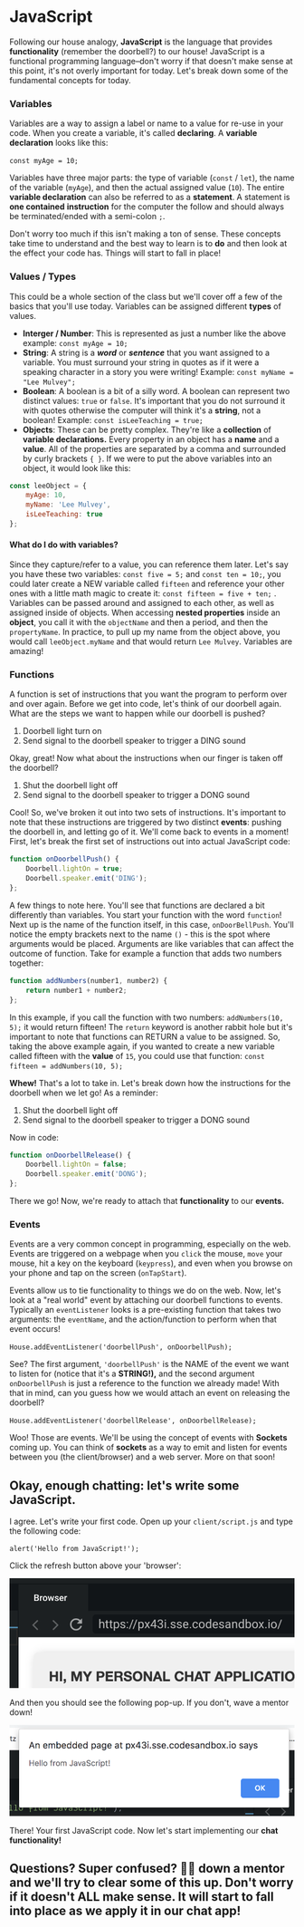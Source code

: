 # JavaScript

Following our house analogy, **JavaScript** is the language that provides **functionality** \(remember the doorbell?\) to our house! JavaScript is a functional programming language–don't worry if that doesn't make sense at this point, it's not overly important for today. Let's break down some of the fundamental concepts for today.

### Variables

Variables are a way to assign a label or name to a value for re-use in your code. When you create a variable, it's called **declaring**. A **variable declaration** looks like this:

`const myAge = 10;`

Variables have three major parts: the type of variable \(`const` / `let`\), the name of the variable \(`myAge`\), and then the actual assigned value \(`10`\).  The entire **variable declaration** can also be referred to as a **statement**. A statement is **one contained** **instruction** for the computer the follow and should always be terminated/ended with a semi-colon `;`.

Don't worry too much if this isn't making a ton of sense. These concepts take time to understand and the best way to learn is to **do** and then look at the effect your code has. Things will start to fall in place!

### Values / Types

This could be a whole section of the class but we'll cover off a few of the basics that you'll use today. Variables can be assigned different **types** of values. 

* **Interger / Number**: This is represented as just a number like the above example: `const myAge = 10;`
* **String**: A string is a _**word**_ or _**sentence**_ that you want assigned to a variable. You must surround your string in quotes as if it were a speaking character in a story you were writing! Example: `const myName = "Lee Mulvey";`
* **Boolean**: A boolean is a bit of a silly word. A boolean can represent two distinct values: `true` or `false`. It's important that you do not surround it with quotes otherwise the computer will think it's a **string**, not a boolean! Example: `const isLeeTeaching = true;`
* **Objects**: These can be pretty complex. They're like a **collection** of **variable declarations.** Every property in an object has a **name** and a **value**. All of the properties are separated by a comma and surrounded by curly brackets `{ }`. If we were to put the above variables into an object, it would look like this: 

```javascript
const leeObject = {
    myAge: 10,
    myName: 'Lee Mulvey',
    isLeeTeaching: true
};
```

#### What do I do with variables?

Since they capture/refer to a value, you can reference them later. Let's say you have these two variables: `const five = 5;` and `const ten = 10;`, you could later create a NEW variable called `fifteen` and reference your other ones with a little math magic to create it: `const fifteen = five + ten;` . Variables can be passed around and assigned to each other, as well as assigned inside of objects. When accessing **nested properties** inside an **object**, you call it with the `objectName` and then a period, and then the `propertyName`. In practice, to pull up my name from the object above, you would call `leeObject.myName` and that would return `Lee Mulvey`. Variables are amazing!

### Functions

A function is set of instructions that you want the program to perform over and over again. Before we get into code, let's think of our doorbell again. What are the steps we want to happen while our doorbell is pushed?

1. Doorbell light turn on
2. Send signal to the doorbell speaker to trigger a DING sound

Okay, great! Now what about the instructions when our finger is taken off the doorbell?

1. Shut the doorbell light off
2. Send signal to the doorbell speaker to trigger a DONG sound

Cool! So, we've broken it out into two sets of instructions. It's important to note that these instructions are triggered by two distinct **events**: pushing the doorbell in, and letting go of it. We'll come back to events in a moment! First, let's break the first set of instructions out into actual JavaScript code:

```javascript
function onDoorbellPush() {
    Doorbell.lightOn = true;
    Doorbell.speaker.emit('DING');
};
```

A few things to note here. You'll see that functions are declared a bit differently than variables. You start your function with the word `function`! Next up is the name of the function itself, in this case, `onDoorBellPush`. You'll notice the empty brackets next to the name `()` - this is the spot where arguments would be placed. Arguments are like variables that can affect the outcome of function. Take for example a function that adds two numbers together:

```javascript
function addNumbers(number1, number2) {
    return number1 + number2;
};
```

In this example, if you call the function with two numbers: `addNumbers(10, 5);` it would return fifteen! The `return` keyword is another rabbit hole but it's important to note that functions can RETURN a value to be assigned. So, taking the above example again, if you wanted to create a new variable called fifteen with the **value** of `15`, you could use that function: `const fifteen = addNumbers(10, 5);`

**Whew!** That's a lot to take in. Let's break down how the instructions for the doorbell when we let go! As a reminder:

1. Shut the doorbell light off
2. Send signal to the doorbell speaker to trigger a DONG sound

Now in code:

```javascript
function onDoorbellRelease() {
    Doorbell.lightOn = false;
    Doorbell.speaker.emit('DONG');
};
```

There we go! Now, we're ready to attach that **functionality** to our **events.**

### **Events**

Events are a very common concept in programming, especially on the web. Events are triggered on a webpage when you `click` the mouse, `move` your mouse, hit a key on the keyboard \(`keypress`\), and even when you browse on your phone and tap on the screen \(`onTapStart`\). 

Events allow us to tie functionality to things we do on the web. Now, let's look at a "real world" event by attaching our doorbell functions to events. Typically an `eventListener` looks is a pre-existing function that takes two arguments: the `eventName`, and the action/function to perform when that event occurs!

`House.addEventListener('doorbellPush', onDoorbellPush);`

See? The first argument, `'doorbellPush'` is the NAME of the event we want to listen for \(notice that it's a **STRING!\),** and the second argument `onDoorbellPush` is just a reference to the function we already made! With that in mind, can you guess how we would attach an event on releasing the doorbell?

`House.addEventListener('doorbellRelease', onDoorbellRelease);`

Woo! Those are events. We'll be using the concept of events with **Sockets** coming up. You can think of **sockets** as a way to emit and listen for events between you \(the client/browser\) and a web server. More on that soon!

## Okay, enough chatting: let's write some JavaScript.

I agree. Let's write your first code. Open up your `client/script.js` and type the following code:

```text
alert('Hello from JavaScript!');
```

Click the refresh button above your 'browser':

![](../.gitbook/assets/screen-shot-2019-07-05-at-10.25.07-am.png)

And then you should see the following pop-up. If you don't, wave a mentor down!

![](../.gitbook/assets/screen-shot-2019-07-05-at-10.24.50-am.png)

There! Your first JavaScript code. Now let's start implementing our **chat functionality!**

## Questions? Super confused? 👋🏻 down a mentor and we'll try to clear some of this up. Don't worry if it doesn't ALL make sense. It will start to fall into place as we apply it in our chat app!

